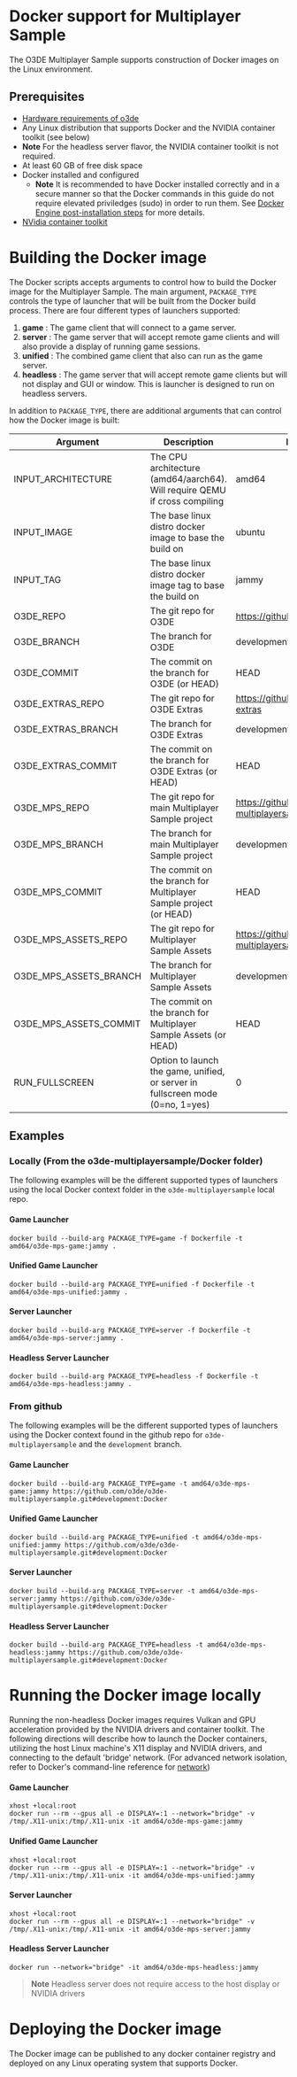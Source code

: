 # Docker support for Multiplayer Sample

The O3DE Multiplayer Sample supports construction of Docker images on the Linux environment. 

## Prerequisites

* [Hardware requirements of o3de](https://www.o3de.org/docs/welcome-guide/requirements/)
* Any Linux distribution that supports Docker and the NVIDIA container toolkit (see below)
 * **Note** For the headless server flavor, the NVIDIA container toolkit is not required.
* At least 60 GB of free disk space
* Docker installed and configured
  * **Note** It is recommended to have Docker installed correctly and in a secure manner so that the Docker commands in this guide do not require elevated priviledges (sudo) in order to run them. See [Docker Engine post-installation steps](https://docs.docker.com/engine/install/linux-postinstall/) for more details.
* [NVidia container toolkit](https://docs.nvidia.com/datacenter/cloud-native/container-toolkit/install-guide.html#docker)

# Building the Docker image
The Docker scripts accepts arguments to control how to build the Docker image for the Multiplayer Sample. The main argument, `PACKAGE_TYPE` controls the type of launcher that will be built from the Docker build process. There are four different types of launchers supported:

1. **game** : The game client that will connect to a game server.
2. **server** : The game server that will accept remote game clients and will also provide a display of running game sessions. 
3. **unified** : The combined game client that also can run as the game server.
4. **headless** : The game server that will accept remote game clients but will not display and GUI or window. This is launcher is designed to run on headless servers.

In addition to `PACKAGE_TYPE`, there are additional arguments that can control how the Docker image is built:

| Argument                | Description                                                                | Default     
|-------------------------|----------------------------------------------------------------------------|-------------
| INPUT_ARCHITECTURE      | The CPU architecture (amd64/aarch64). Will require QEMU if cross compiling | amd64
| INPUT_IMAGE             | The base linux distro docker image to base the build on                    | ubuntu
| INPUT_TAG               | The base linux distro docker image tag to base the build on                | jammy
| O3DE_REPO               | The git repo for O3DE                                                      | https://github.com/o3de/o3de
| O3DE_BRANCH             | The branch for O3DE                                                        | development
| O3DE_COMMIT             | The commit on the branch for O3DE (or HEAD)                                | HEAD
| O3DE_EXTRAS_REPO        | The git repo for O3DE Extras                                               | https://github.com/o3de/o3de-extras
| O3DE_EXTRAS_BRANCH      | The branch for O3DE Extras                                                 | development
| O3DE_EXTRAS_COMMIT      | The commit on the branch for O3DE Extras (or HEAD)                         | HEAD
| O3DE_MPS_REPO           | The git repo for main Multiplayer Sample project                           | https://github.com/o3de/o3de-multiplayersample
| O3DE_MPS_BRANCH         | The branch for main Multiplayer Sample project                             | development
| O3DE_MPS_COMMIT         | The commit on the branch for Multiplayer Sample project (or HEAD)          | HEAD
| O3DE_MPS_ASSETS_REPO    | The git repo for Multiplayer Sample Assets                                 | https://github.com/o3de/o3de-multiplayersample-assets
| O3DE_MPS_ASSETS_BRANCH  | The branch for Multiplayer Sample Assets                                   | development
| O3DE_MPS_ASSETS_COMMIT  | The commit on the branch for Multiplayer Sample Assets (or HEAD)           | HEAD
| RUN_FULLSCREEN          | Option to launch the game, unified, or server in fullscreen mode (0=no, 1=yes) | 0


## Examples

### Locally (From the o3de-multiplayersample/Docker folder)
The following examples will be the different supported types of launchers using the local Docker context folder in the `o3de-multiplayersample` local repo.

#### Game Launcher
```
docker build --build-arg PACKAGE_TYPE=game -f Dockerfile -t amd64/o3de-mps-game:jammy .
```
#### Unified Game Launcher
```
docker build --build-arg PACKAGE_TYPE=unified -f Dockerfile -t amd64/o3de-mps-unified:jammy .
```
#### Server Launcher
```
docker build --build-arg PACKAGE_TYPE=server -f Dockerfile -t amd64/o3de-mps-server:jammy .
```
#### Headless Server Launcher
```
docker build --build-arg PACKAGE_TYPE=headless -f Dockerfile -t amd64/o3de-mps-headless:jammy .
```

### From github
The following examples will be the different supported types of launchers using the Docker context found in the github repo for `o3de-multiplayersample` and the `development` branch.

#### Game Launcher
```
docker build --build-arg PACKAGE_TYPE=game -t amd64/o3de-mps-game:jammy https://github.com/o3de/o3de-multiplayersample.git#development:Docker
```
#### Unified Game Launcher
```
docker build --build-arg PACKAGE_TYPE=unified -t amd64/o3de-mps-unified:jammy https://github.com/o3de/o3de-multiplayersample.git#development:Docker
```
#### Server Launcher
```
docker build --build-arg PACKAGE_TYPE=server -t amd64/o3de-mps-server:jammy https://github.com/o3de/o3de-multiplayersample.git#development:Docker
```
#### Headless Server Launcher
```
docker build --build-arg PACKAGE_TYPE=headless -t amd64/o3de-mps-headless:jammy https://github.com/o3de/o3de-multiplayersample.git#development:Docker
```


# Running the Docker image locally
Running the non-headless Docker images requires Vulkan and GPU acceleration provided by the NVIDIA drivers and container toolkit. The following directions will describe how to launch the Docker containers, utilizing the host Linux machine's X11 display and NVIDIA drivers, and connecting to the default 'bridge' network. (For advanced network isolation, refer to Docker's command-line reference for [network](https://docs.docker.com/reference/cli/docker/container/run/#network))



#### Game Launcher
```
xhost +local:root
docker run --rm --gpus all -e DISPLAY=:1 --network="bridge" -v /tmp/.X11-unix:/tmp/.X11-unix -it amd64/o3de-mps-game:jammy
```
#### Unified Game Launcher
```
xhost +local:root
docker run --rm --gpus all -e DISPLAY=:1 --network="bridge" -v /tmp/.X11-unix:/tmp/.X11-unix -it amd64/o3de-mps-unified:jammy
```
#### Server Launcher
```
xhost +local:root
docker run --rm --gpus all -e DISPLAY=:1 --network="bridge" -v /tmp/.X11-unix:/tmp/.X11-unix -it amd64/o3de-mps-server:jammy
```
#### Headless Server Launcher
```
docker run --network="bridge" -it amd64/o3de-mps-headless:jammy
```
>**Note** Headless server does not require access to the host display or NVIDIA drivers



# Deploying the Docker image
The Docker image can be published to any docker container registry and deployed on any Linux operating system that supports Docker.


